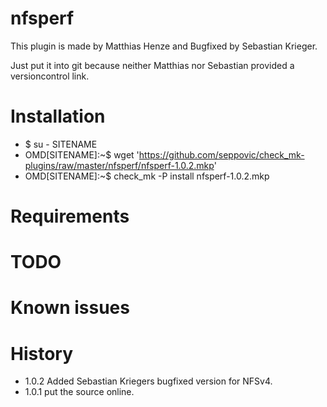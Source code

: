 # nfsperf
This plugin is made by Matthias Henze and Bugfixed by Sebastian Krieger.

Just put it into git because neither Matthias nor Sebastian provided a versioncontrol link.

# Installation
* $ su - SITENAME
* OMD[SITENAME]:~$ wget 'https://github.com/seppovic/check_mk-plugins/raw/master/nfsperf/nfsperf-1.0.2.mkp'
* OMD[SITENAME]:~$ check_mk -P install nfsperf-1.0.2.mkp

# Requirements

# TODO

# Known issues

# History
* 1.0.2   Added Sebastian Kriegers bugfixed version for NFSv4.
* 1.0.1   put the source online.
